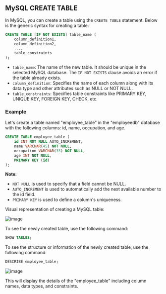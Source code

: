 ## MySQL CREATE TABLE

In MySQL, you can create a table using the `CREATE TABLE` statement. Below is the generic syntax for creating a table:

```sql
CREATE TABLE [IF NOT EXISTS] table_name (
    column_definition1,
    column_definition2,
    ...,
    table_constraints
);
```

- `table_name`: The name of the new table. It should be unique in the selected MySQL database. The `IF NOT EXISTS` clause avoids an error if the table already exists.
- `column_definition`: Specifies the name of each column along with its data type and other attributes such as NULL or NOT NULL.
- `table_constraints`: Specifies table constraints like PRIMARY KEY, UNIQUE KEY, FOREIGN KEY, CHECK, etc.

### Example

Let's create a table named "employee_table" in the "employeedb" database with the following columns: id, name, occupation, and age.

```sql
CREATE TABLE employee_table (
    id INT NOT NULL AUTO_INCREMENT,
    name VARCHAR(45) NOT NULL,
    occupation VARCHAR(35) NOT NULL,
    age INT NOT NULL,
    PRIMARY KEY (id)
);
```

**Note:**
- `NOT NULL` is used to specify that a field cannot be NULL.
- `AUTO_INCREMENT` is used to automatically add the next available number to the id field.
- `PRIMARY KEY` is used to define a column's uniqueness.

Visual representation of creating a MySQL table:

![image](https://github.com/vansh-seth/MySQL/assets/111755254/54429623-fe51-4ef2-8f71-8fbfac41b653)

To see the newly created table, use the following command:

```sql
SHOW TABLES;
```

To see the structure or information of the newly created table, use the following command:

```sql
DESCRIBE employee_table;
```

![image](https://github.com/vansh-seth/MySQL/assets/111755254/269b0db8-5045-4272-b645-68299f45da5e)


This will display the details of the "employee_table" including column names, data types, and constraints.
